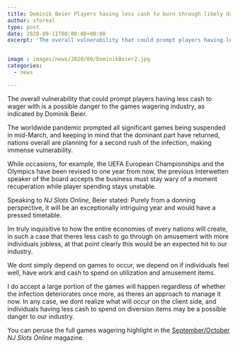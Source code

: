 ```yaml
---
title: Dominik Beier Players having less cash to burn through likely danger to our industry
author: xforeal 
type: post
date: 2020-09-11T00:00:00+00:00
excerpt: 'The overall vulnerability that could prompt players having less cash to wager with is an expected danger to the games wagering industry, as indicated by Dominik Beier '


image : images/news/2020/09/DominikBeier2.jpg
categories:
  - news

---
```

The overall vulnerability that could prompt players having less cash to wager with is a possible danger to the games wagering industry, as indicated by Dominik Beier. 

The worldwide pandemic prompted all significant games being suspended in mid-March, and keeping in mind that the dominant part have returned, nations overall are planning for a second rush of the infection, making immense vulnerability. 

While occasions, for example, the UEFA European Championships and the Olympics have been revised to one year from now, the previous Interwetten speaker of the board accepts the business must stay wary of a moment recuperation while player spending stays unstable. 

Speaking to _NJ Slots Online,_ Beier stated: Purely from a donning perspective, it will be an exceptionally intriguing year and would have a pressed timetable. 

Im truly inquisitive to how the entire economies of every nations will create, in such a case that theres less cash to go through on amusement with more individuals jobless, at that point clearly this would be an expected hit to our industry. 

We dont simply depend on games to occur, we depend on if individuals feel well, have work and cash to spend on utilization and amusement items. 

I do accept a large portion of the games will happen regardless of whether the infection deteriorates once more, as theres an approach to manage it now. In any case, we dont realize what will occur on the client side, and individuals having less cash to spend on diversion items may be a possible danger to our industry. 

You can peruse the full games wagering highlight in the [September/October][1] _NJ Slots Online_ magazine.

 [1]: #